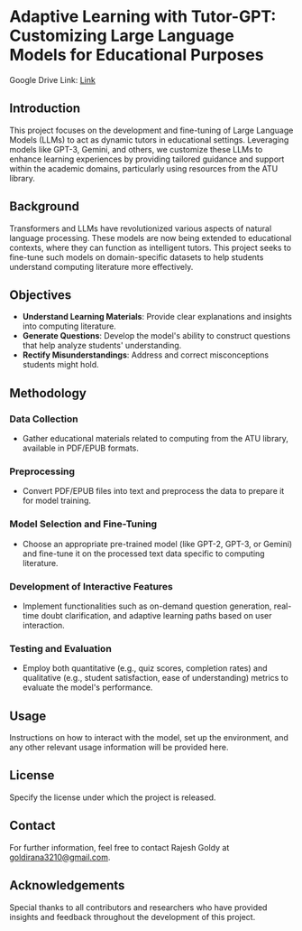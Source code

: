 # Adaptive Learning with Tutor-GPT: Customizing Large Language Models for Educational Purposes
Google Drive Link: [Link](https://drive.google.com/drive/u/2/folders/1QEPtgtYDQyFYsOHbZdf4dlW7TuUTGH7G)
## Introduction

This project focuses on the development and fine-tuning of Large Language Models (LLMs) to act as dynamic tutors in educational settings. Leveraging models like GPT-3, Gemini, and others, we customize these LLMs to enhance learning experiences by providing tailored guidance and support within the academic domains, particularly using resources from the ATU library.

## Background

Transformers and LLMs have revolutionized various aspects of natural language processing. These models are now being extended to educational contexts, where they can function as intelligent tutors. This project seeks to fine-tune such models on domain-specific datasets to help students understand computing literature more effectively.

## Objectives

- **Understand Learning Materials**: Provide clear explanations and insights into computing literature.
- **Generate Questions**: Develop the model's ability to construct questions that help analyze students' understanding.
- **Rectify Misunderstandings**: Address and correct misconceptions students might hold.

## Methodology

### Data Collection
- Gather educational materials related to computing from the ATU library, available in PDF/EPUB formats.

### Preprocessing
- Convert PDF/EPUB files into text and preprocess the data to prepare it for model training.

### Model Selection and Fine-Tuning
- Choose an appropriate pre-trained model (like GPT-2, GPT-3, or Gemini) and fine-tune it on the processed text data specific to computing literature.

### Development of Interactive Features
- Implement functionalities such as on-demand question generation, real-time doubt clarification, and adaptive learning paths based on user interaction.

### Testing and Evaluation
- Employ both quantitative (e.g., quiz scores, completion rates) and qualitative (e.g., student satisfaction, ease of understanding) metrics to evaluate the model's performance.

## Usage

Instructions on how to interact with the model, set up the environment, and any other relevant usage information will be provided here.



## License

Specify the license under which the project is released.

## Contact

For further information, feel free to contact Rajesh Goldy at goldirana3210@gmail.com.

## Acknowledgements

Special thanks to all contributors and researchers who have provided insights and feedback throughout the development of this project.
